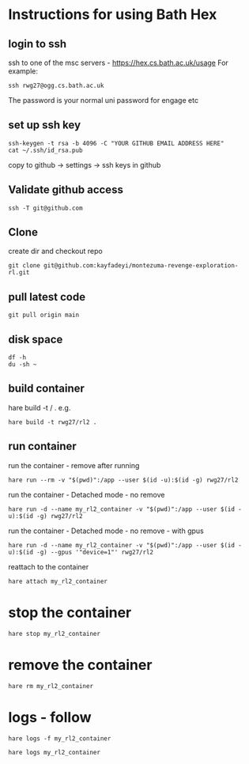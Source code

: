 # Instructions for using Bath Hex
## login to ssh
ssh to one of the msc servers - https://hex.cs.bath.ac.uk/usage
For example:

```
ssh rwg27@ogg.cs.bath.ac.uk
```

The password is your normal uni password for engage etc

## set up ssh key

```
ssh-keygen -t rsa -b 4096 -C "YOUR GITHUB EMAIL ADDRESS HERE"
cat ~/.ssh/id_rsa.pub
```

copy to github -> settings -> ssh keys in github

## Validate github access

```
ssh -T git@github.com
```

## Clone

create dir and checkout repo
```
git clone git@github.com:kayfadeyi/montezuma-revenge-exploration-rl.git
```

## pull latest code

```
git pull origin main
```

## disk space

```
df -h
du -sh ~
```

## build container

hare build -t <my username>/<my image name> .
e.g.
```
hare build -t rwg27/rl2 .
```

## run container
run the container - remove after running
```
hare run --rm -v "$(pwd)":/app --user $(id -u):$(id -g) rwg27/rl2
```
run the container - Detached mode - no remove
```
hare run -d --name my_rl2_container -v "$(pwd)":/app --user $(id -u):$(id -g) rwg27/rl2
```
run the container - Detached mode - no remove - with gpus
```
hare run -d --name my_rl2_container -v "$(pwd)":/app --user $(id -u):$(id -g) --gpus '"device=1"' rwg27/rl2
```
reattach to the container
```
hare attach my_rl2_container
```

# stop the container
```
hare stop my_rl2_container
```
# remove the container
```
hare rm my_rl2_container
```

# logs - follow
```
hare logs -f my_rl2_container
```
```
hare logs my_rl2_container
```


